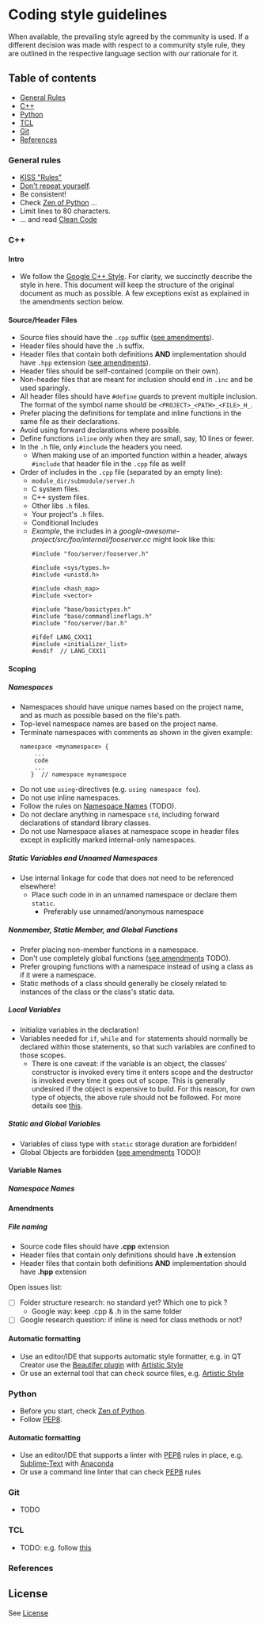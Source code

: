 # Coding style guidelines

When available, the prevailing style agreed by the community is used. If a different decision was made with respect to a community style rule, they are outlined in the respective language section with _our_ rationale for it. 

## Table of contents

* [General Rules](#general-rules)
* [C++](#cpp)
* [Python](#python)
* [TCL](#tcl)
* [Git](#git)
* [References](#references)

### General rules
* [KISS "Rules"](https://en.wikipedia.org/wiki/KISS_principle)
* [Don't repeat yourself](http://en.wikipedia.org/wiki/Don't_repeat_yourself).
* Be consistent!
* Check [Zen of Python](https://www.python.org/dev/peps/pep-0020/) ...
* Limit lines to 80 characters.
* ... and read [Clean Code](https://www.amazon.com/Clean-Code-Handbook-Software-Craftsmanship/dp/0132350882)

### C++
#### Intro
* We follow the [Google C++ Style](https://google.github.io/styleguide/cppguide.html). For clarity, we succinctly describe the style in here. This document will keep the structure of the original document as much as possible. A few exceptions exist as explained in the amendments section below. 

#### Source/Header Files

* Source files should have the `.cpp` suffix ([see amendments](#amendments)).
* Header files should have the `.h` suffix.
* Header files that contain both definitions **AND** implementation should have `.hpp` extension ([see amendments](#amendments)).
* Header files should be self-contained (compile on their own).
* Non-header files that are meant for inclusion should end in `.inc` and be used sparingly.
* All header files should have `#define` guards to prevent multiple inclusion. The format of the symbol name should be `<PROJECT>_<PATH>_<FILE>_H_`.
* Prefer placing the definitions for template and inline functions in the same file as their declarations.
* Avoid using forward declarations where possible.
* Define functions `inline` only when they are small, say, 10 lines or fewer. 
* In the `.h` file, only `#include` the headers you need.
    * When making use of an imported function within a header, always `#include` that header file in the `.cpp` file as well! 
* Order of includes in the `.cpp` file (separated by an empty line):
    * `module_dir/submodule/server.h`
    * C system files.
    * C++ system files.
    * Other libs `.h` files.
    * Your project's `.h` files.
    * Conditional Includes
    * _Example_, the includes in a _google-awesome-project/src/foo/internal/fooserver.cc_ might look like this:
        ```
        #include "foo/server/fooserver.h"
        
        #include <sys/types.h>
        #include <unistd.h>
        
        #include <hash_map>
        #include <vector>
        
        #include "base/basictypes.h"
        #include "base/commandlineflags.h"
        #include "foo/server/bar.h"
	
        #ifdef LANG_CXX11
        #include <initializer_list>
        #endif  // LANG_CXX11
        ```

#### Scoping
##### Namespaces

* Namespaces should have unique names based on the project name, and as much as possible based on the file's path.
* Top-level namespace names are based on the project name.
* Terminate namespaces with comments as shown in the given example: 
    ```
    namespace <mynamespace> {
        ...
        code
        ...
       }  // namespace mynamespace
    ```
* Do not use `using`-directives (e.g. `using namespace foo`).
* Do not use inline namespaces.
* Follow the rules on [Namespace Names](#namespace-names) (TODO).
* Do not declare anything in namespace `std`, including forward declarations of standard library classes.
* Do not use Namespace aliases at namespace scope in header files except in explicitly marked internal-only namespaces.

##### Static Variables and Unnamed Namespaces

* Use internal linkage for code that does not need to be referenced elsewhere!
  * Place such code in in an unnamed namespace or declare them `static`.
    *   Preferably use unnamed/anonymous namespace

##### Nonmember, Static Member, and Global Functions

* Prefer placing non-member functions in a namespace.
* Don't use completely global functions ([see amendments](#amendments) TODO).
* Prefer grouping functions with a namespace instead of using a class as if it were a namespace.
* Static methods of a class should generally be closely related to instances of the class or the class's static data.

##### Local Variables

* Initialize variables in the declaration!
* Variables needed for `if`, `while` and `for` statements should normally be declared within those statements, so that such variables are confined to those scopes.
    * There is one caveat: if the variable is an object, the classes' constructor is invoked every time it enters scope and the destructor is invoked every time it goes out of scope. This is generally undesired if the object is expensive to build. For this reason, for own type of objects, the above rule should not be followed. For more details see [this](https://google.github.io/styleguide/cppguide.html#Local_Variables).

##### Static and Global Variables

* Variables of class type with `static` storage duration are forbidden!
* Global Objects are forbidden ([see amendments](#amendments) TODO)!

#### Variable Names
##### Namespace Names

#### Amendments
##### File naming
* Source code files should have **.cpp** extension
* Header files that contain only definitions should have **.h** extension
* Header files that contain both definitions **AND** implementation should have **.hpp** extension

Open issues list:

- [ ] Folder structure research: no standard yet? Which one to pick ?
	+ Google way: keep .cpp & .h in the same folder
- [ ] Google research question: if inline is need for class methods or not?

#### Automatic formatting
* Use an editor/IDE that supports automatic style formatter, e.g. in QT Creator use the [Beautifer plugin](http://doc.qt.io/qtcreator/creator-beautifier.html) with [Artistic Style](http://astyle.sourceforge.net/astyle.html)
* Or use an external tool that can check source files, e.g. [Artistic Style](http://astyle.sourceforge.net/astyle.html)



### Python
* Before you start, check [Zen of Python](https://www.python.org/dev/peps/pep-0020/).
* Follow [PEP8](http://www.python.org/dev/peps/pep-0008/).

#### Automatic formatting
* Use an editor/IDE that supports a linter with [PEP8](http://www.python.org/dev/peps/pep-0008/) rules in place, e.g. [Sublime-Text](https://www.sublimetext.com/) with [Anaconda](http://damnwidget.github.io/anaconda/)
* Or use a command line linter that can check [PEP8](http://www.python.org/dev/peps/pep-0008/) rules

### Git
* TODO

### TCL
* TODO: e.g. follow [this](http://www.cs.columbia.edu/~hgs/etc/tcl-style.txt)

### References

## License
See [License](LICENSE)
